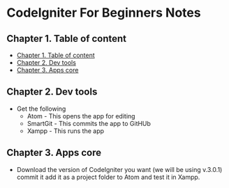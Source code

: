 # CodeIgniter For Beginners Notes

## <a name="1. Table-of-Content"></a>Chapter 1. Table of content

- [Chapter 1. Table of content](#1)
- [Chapter 2. Dev tools](#2)
- [Chapter 3. Apps core](#3)
  

## <a name="2"></a>Chapter 2. Dev tools

- Get the following
  - Atom - This opens the app for editing
  - SmartGit - This commits the app to GitHUb
  - Xampp - This runs the app
  
## <a name="3"></a>Chapter 3. Apps core

- Download the version of CodeIgniter you want (we will be using v.3.0.1) commit it add it as a project folder to Atom and test it in Xampp.


